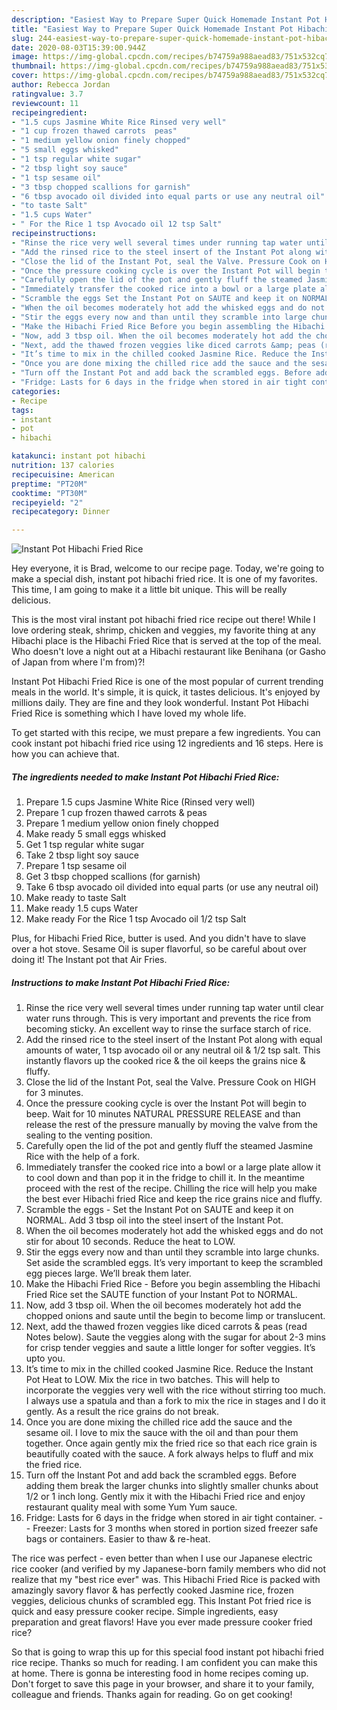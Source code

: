 ```yaml
---
description: "Easiest Way to Prepare Super Quick Homemade Instant Pot Hibachi Fried Rice"
title: "Easiest Way to Prepare Super Quick Homemade Instant Pot Hibachi Fried Rice"
slug: 244-easiest-way-to-prepare-super-quick-homemade-instant-pot-hibachi-fried-rice
date: 2020-08-03T15:39:00.944Z
image: https://img-global.cpcdn.com/recipes/b74759a988aead83/751x532cq70/instant-pot-hibachi-fried-rice-recipe-main-photo.jpg
thumbnail: https://img-global.cpcdn.com/recipes/b74759a988aead83/751x532cq70/instant-pot-hibachi-fried-rice-recipe-main-photo.jpg
cover: https://img-global.cpcdn.com/recipes/b74759a988aead83/751x532cq70/instant-pot-hibachi-fried-rice-recipe-main-photo.jpg
author: Rebecca Jordan
ratingvalue: 3.7
reviewcount: 11
recipeingredient:
- "1.5 cups Jasmine White Rice Rinsed very well"
- "1 cup frozen thawed carrots  peas"
- "1 medium yellow onion finely chopped"
- "5 small eggs whisked"
- "1 tsp regular white sugar"
- "2 tbsp light soy sauce"
- "1 tsp sesame oil"
- "3 tbsp chopped scallions for garnish"
- "6 tbsp avocado oil divided into equal parts or use any neutral oil"
- "to taste Salt"
- "1.5 cups Water"
- " For the Rice 1 tsp Avocado oil 12 tsp Salt"
recipeinstructions:
- "Rinse the rice very well several times under running tap water until clear water runs through. This is very important and prevents the rice from becoming sticky. An excellent way to rinse the surface starch of rice."
- "Add the rinsed rice to the steel insert of the Instant Pot along with equal amounts of water, 1 tsp avocado oil or any neutral oil &amp; 1/2 tsp salt. This instantly flavors up the cooked rice &amp; the oil keeps the grains nice &amp; fluffy."
- "Close the lid of the Instant Pot, seal the Valve. Pressure Cook on HIGH for 3 minutes."
- "Once the pressure cooking cycle is over the Instant Pot will begin to beep. Wait for 10 minutes NATURAL PRESSURE RELEASE and than release the rest of the pressure manually by moving the valve from the sealing to the venting position."
- "Carefully open the lid of the pot and gently fluff the steamed Jasmine Rice with the help of a fork."
- "Immediately transfer the cooked rice into a bowl or a large plate allow it to cool down and than pop it in the fridge to chill it. In the meantime proceed with the rest of the recipe. Chilling the rice will help you make the best ever Hibachi fried Rice and keep the rice grains nice and fluffy."
- "Scramble the eggs Set the Instant Pot on SAUTE and keep it on NORMAL. Add 3 tbsp oil into the steel insert of the Instant Pot."
- "When the oil becomes moderately hot add the whisked eggs and do not stir for about 10 seconds. Reduce the heat to LOW."
- "Stir the eggs every now and than until they scramble into large chunks. Set aside the scrambled eggs. It’s very important to keep the scrambled egg pieces large. We’ll break them later."
- "Make the Hibachi Fried Rice Before you begin assembling the Hibachi Fried Rice set the SAUTE function of your Instant Pot to NORMAL."
- "Now, add 3 tbsp oil. When the oil becomes moderately hot add the chopped onions and saute until the begin to become limp or translucent."
- "Next, add the thawed frozen veggies like diced carrots &amp; peas (read Notes below). Saute the veggies along with the sugar for about 2-3 mins for crisp tender veggies and saute a little longer for softer veggies. It’s upto you."
- "It’s time to mix in the chilled cooked Jasmine Rice. Reduce the Instant Pot Heat to LOW. Mix the rice in two batches. This will help to incorporate the veggies very well with the rice without stirring too much. I always use a spatula and than a fork to mix the rice in stages and I do it gently. As a result the rice grains do not break."
- "Once you are done mixing the chilled rice add the sauce and the sesame oil. I love to mix the sauce with the oil and than pour them together. Once again gently mix the fried rice so that each rice grain is beautifully coated with the sauce. A fork always helps to fluff and mix the fried rice."
- "Turn off the Instant Pot and add back the scrambled eggs. Before adding them break the larger chunks into slightly smaller chunks about 1/2 or 1 inch long. Gently mix it with the Hibachi Fried rice and enjoy restaurant quality meal with some Yum Yum sauce."
- "Fridge: Lasts for 6 days in the fridge when stored in air tight container.  Freezer: Lasts for 3 months when stored in portion sized freezer safe bags or containers. Easier to thaw &amp; re-heat."
categories:
- Recipe
tags:
- instant
- pot
- hibachi

katakunci: instant pot hibachi 
nutrition: 137 calories
recipecuisine: American
preptime: "PT20M"
cooktime: "PT30M"
recipeyield: "2"
recipecategory: Dinner

---
```



![Instant Pot Hibachi Fried Rice](https://img-global.cpcdn.com/recipes/b74759a988aead83/751x532cq70/instant-pot-hibachi-fried-rice-recipe-main-photo.jpg)

Hey everyone, it is Brad, welcome to our recipe page. Today, we're going to make a special dish, instant pot hibachi fried rice. It is one of my favorites. This time, I am going to make it a little bit unique. This will be really delicious.

This is the most viral instant pot hibachi fried rice recipe out there! While I love ordering steak, shrimp, chicken and veggies, my favorite thing at any Hibachi place is the Hibachi Fried Rice that is served at the top of the meal. Who doesn&#39;t love a night out at a Hibachi restaurant like Benihana (or Gasho of Japan from where I&#39;m from)?!

Instant Pot Hibachi Fried Rice is one of the most popular of current trending meals in the world. It's simple, it is quick, it tastes delicious. It's enjoyed by millions daily. They are fine and they look wonderful. Instant Pot Hibachi Fried Rice is something which I have loved my whole life.


To get started with this recipe, we must prepare a few ingredients. You can cook instant pot hibachi fried rice using 12 ingredients and 16 steps. Here is how you can achieve that.

<!--inarticleads1-->

##### The ingredients needed to make Instant Pot Hibachi Fried Rice:

1. Prepare 1.5 cups Jasmine White Rice (Rinsed very well)
1. Prepare 1 cup frozen thawed carrots &amp; peas
1. Prepare 1 medium yellow onion finely chopped
1. Make ready 5 small eggs whisked
1. Get 1 tsp regular white sugar
1. Take 2 tbsp light soy sauce
1. Prepare 1 tsp sesame oil
1. Get 3 tbsp chopped scallions (for garnish)
1. Take 6 tbsp avocado oil divided into equal parts (or use any neutral oil)
1. Make ready to taste Salt
1. Make ready 1.5 cups Water
1. Make ready  For the Rice 1 tsp Avocado oil 1/2 tsp Salt


Plus, for Hibachi Fried Rice, butter is used. And you didn&#39;t have to slave over a hot stove. Sesame Oil is super flavorful, so be careful about over doing it! The Instant pot that Air Fries. 

<!--inarticleads2-->

##### Instructions to make Instant Pot Hibachi Fried Rice:

1. Rinse the rice very well several times under running tap water until clear water runs through. This is very important and prevents the rice from becoming sticky. An excellent way to rinse the surface starch of rice.
1. Add the rinsed rice to the steel insert of the Instant Pot along with equal amounts of water, 1 tsp avocado oil or any neutral oil &amp; 1/2 tsp salt. This instantly flavors up the cooked rice &amp; the oil keeps the grains nice &amp; fluffy.
1. Close the lid of the Instant Pot, seal the Valve. Pressure Cook on HIGH for 3 minutes.
1. Once the pressure cooking cycle is over the Instant Pot will begin to beep. Wait for 10 minutes NATURAL PRESSURE RELEASE and than release the rest of the pressure manually by moving the valve from the sealing to the venting position.
1. Carefully open the lid of the pot and gently fluff the steamed Jasmine Rice with the help of a fork.
1. Immediately transfer the cooked rice into a bowl or a large plate allow it to cool down and than pop it in the fridge to chill it. In the meantime proceed with the rest of the recipe. Chilling the rice will help you make the best ever Hibachi fried Rice and keep the rice grains nice and fluffy.
1. Scramble the eggs - Set the Instant Pot on SAUTE and keep it on NORMAL. Add 3 tbsp oil into the steel insert of the Instant Pot.
1. When the oil becomes moderately hot add the whisked eggs and do not stir for about 10 seconds. Reduce the heat to LOW.
1. Stir the eggs every now and than until they scramble into large chunks. Set aside the scrambled eggs. It’s very important to keep the scrambled egg pieces large. We’ll break them later.
1. Make the Hibachi Fried Rice - Before you begin assembling the Hibachi Fried Rice set the SAUTE function of your Instant Pot to NORMAL.
1. Now, add 3 tbsp oil. When the oil becomes moderately hot add the chopped onions and saute until the begin to become limp or translucent.
1. Next, add the thawed frozen veggies like diced carrots &amp; peas (read Notes below). Saute the veggies along with the sugar for about 2-3 mins for crisp tender veggies and saute a little longer for softer veggies. It’s upto you.
1. It’s time to mix in the chilled cooked Jasmine Rice. Reduce the Instant Pot Heat to LOW. Mix the rice in two batches. This will help to incorporate the veggies very well with the rice without stirring too much. I always use a spatula and than a fork to mix the rice in stages and I do it gently. As a result the rice grains do not break.
1. Once you are done mixing the chilled rice add the sauce and the sesame oil. I love to mix the sauce with the oil and than pour them together. Once again gently mix the fried rice so that each rice grain is beautifully coated with the sauce. A fork always helps to fluff and mix the fried rice.
1. Turn off the Instant Pot and add back the scrambled eggs. Before adding them break the larger chunks into slightly smaller chunks about 1/2 or 1 inch long. Gently mix it with the Hibachi Fried rice and enjoy restaurant quality meal with some Yum Yum sauce.
1. Fridge: Lasts for 6 days in the fridge when stored in air tight container. -  - Freezer: Lasts for 3 months when stored in portion sized freezer safe bags or containers. Easier to thaw &amp; re-heat.


The rice was perfect - even better than when I use our Japanese electric rice cooker (and verified by my Japanese-born family members who did not realize that my &#34;best rice ever&#34; was. This Hibachi Fried Rice is packed with amazingly savory flavor &amp; has perfectly cooked Jasmine rice, frozen veggies, delicious chunks of scrambled egg. This Instant Pot fried rice is quick and easy pressure cooker recipe. Simple ingredients, easy preparation and great flavors! Have you ever made pressure cooker fried rice? 

So that is going to wrap this up for this special food instant pot hibachi fried rice recipe. Thanks so much for reading. I am confident you can make this at home. There is gonna be interesting food in home recipes coming up. Don't forget to save this page in your browser, and share it to your family, colleague and friends. Thanks again for reading. Go on get cooking!
